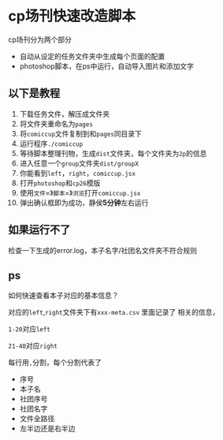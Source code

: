 # cp场刊快速改造脚本
cp场刊分为两个部分
* 自动从设定的任务文件夹中生成每个页面的配置
* photoshop脚本，在ps中运行，自动导入图片和添加文字


## 以下是教程
1. 下载任务文件，解压成文件夹
2. 将文件夹重命名为`pages`
3. 将`comiccup`文件复制到和`pages`同目录下
4. 运行程序`./comiccup`
5. 等待脚本整理刊物，生成`dist`文件夹，每个文件夹为`2p`的信息
6. 进入任意一个`group`文件夹`dist/groupX`
7. 你能看到`left`，`right`，`comiccup.jsx`
8. 打开`photoshop`和`cp26`模版
9. 使用`文件`=》`脚本`=》`浏览`打开`comiccup.jsx`
10. 弹出确认框即为成功，静侯**5分钟**左右运行

## 如果运行不了
检查一下生成的error.log，本子名字/社团名文件夹不符合规则

## ps
如何快速查看本子对应的基本信息？

对应的`left`,`right`文件夹下有`xxx-meta.csv` 里面记录了 相关的信息，  

`1-20`对应`left`

`21-40`对应`right`

每行用`,`分割，每个分割代表了
* 序号
* 本子名
* 社团序号
* 社团名字
* 文件全路径
* 左半边还是右半边